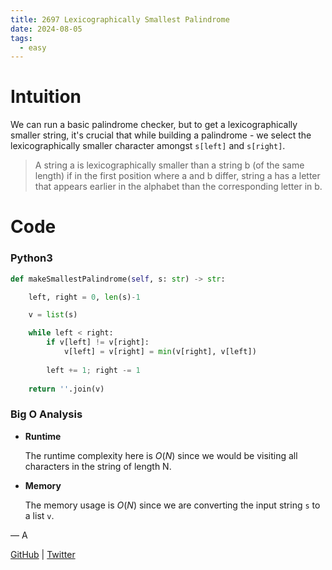 ```yaml
---
title: 2697 Lexicographically Smallest Palindrome
date: 2024-08-05
tags:
  - easy
---
```


# Intuition

We can run a basic palindrome checker, but to get a lexicographically smaller string, it's crucial that while building a palindrome - we select the lexicographically smaller character amongst `s[left]` and `s[right]`.

> A string a is lexicographically smaller than a string b (of the same length) if in the first position where a and b differ, string a has a letter that appears earlier in the alphabet than the corresponding letter in b.

# Code

### Python3

```python
def makeSmallestPalindrome(self, s: str) -> str:

    left, right = 0, len(s)-1

    v = list(s)

    while left < right:
        if v[left] != v[right]:
            v[left] = v[right] = min(v[right], v[left])
        
        left += 1; right -= 1
    
    return ''.join(v)
```


### Big O Analysis

- **Runtime**

  The runtime complexity here is $O(N)$ since we would be visiting all characters in the string of length N.

- **Memory**

  The memory usage is $O(N)$ since we are converting the input string `s` to a list `v`.

— A

[GitHub](https://github.com/AtharvaKamble) | [Twitter](https://twitter.com/AtharvaKamble07)
